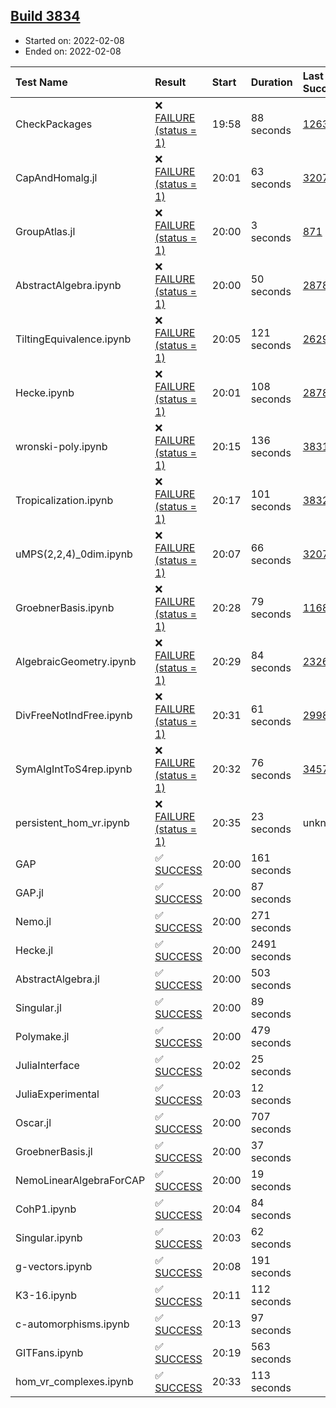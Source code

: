 ## [Build 3834](https://oscarci.mathematik.uni-kl.de/job/oscar-stable/3834/)

* Started on: 2022-02-08
* Ended on: 2022-02-08

| Test Name    | Result | Start | Duration | Last Success | First Failure |
|:-------------|:-------|:------|:---------|:-------------|:--------------|
| CheckPackages | ❌ [FAILURE (status = 1)](https://oscarci.mathematik.uni-kl.de/job/oscar-stable/3834/artifact/logs/build-3834/CheckPackages.log) | 19:58 | 88 seconds | [1263](https://oscarci.mathematik.uni-kl.de/job/oscar-stable/1263/) | [1264](https://oscarci.mathematik.uni-kl.de/job/oscar-stable/1264/) |
| CapAndHomalg.jl | ❌ [FAILURE (status = 1)](https://oscarci.mathematik.uni-kl.de/job/oscar-stable/3834/artifact/logs/build-3834/CapAndHomalg.jl.log) | 20:01 | 63 seconds | [3207](https://oscarci.mathematik.uni-kl.de/job/oscar-stable/3207/) | [3208](https://oscarci.mathematik.uni-kl.de/job/oscar-stable/3208/) |
| GroupAtlas.jl | ❌ [FAILURE (status = 1)](https://oscarci.mathematik.uni-kl.de/job/oscar-stable/3834/artifact/logs/build-3834/GroupAtlas.jl.log) | 20:00 | 3 seconds | [871](https://oscarci.mathematik.uni-kl.de/job/oscar-stable/871/) | [872](https://oscarci.mathematik.uni-kl.de/job/oscar-stable/872/) |
| AbstractAlgebra.ipynb | ❌ [FAILURE (status = 1)](https://oscarci.mathematik.uni-kl.de/job/oscar-stable/3834/artifact/logs/build-3834/AbstractAlgebra.ipynb.log) | 20:00 | 50 seconds | [2878](https://oscarci.mathematik.uni-kl.de/job/oscar-stable/2878/) | [2879](https://oscarci.mathematik.uni-kl.de/job/oscar-stable/2879/) |
| TiltingEquivalence.ipynb | ❌ [FAILURE (status = 1)](https://oscarci.mathematik.uni-kl.de/job/oscar-stable/3834/artifact/logs/build-3834/TiltingEquivalence.ipynb.log) | 20:05 | 121 seconds | [2629](https://oscarci.mathematik.uni-kl.de/job/oscar-stable/2629/) | [2630](https://oscarci.mathematik.uni-kl.de/job/oscar-stable/2630/) |
| Hecke.ipynb | ❌ [FAILURE (status = 1)](https://oscarci.mathematik.uni-kl.de/job/oscar-stable/3834/artifact/logs/build-3834/Hecke.ipynb.log) | 20:01 | 108 seconds | [2878](https://oscarci.mathematik.uni-kl.de/job/oscar-stable/2878/) | [2879](https://oscarci.mathematik.uni-kl.de/job/oscar-stable/2879/) |
| wronski-poly.ipynb | ❌ [FAILURE (status = 1)](https://oscarci.mathematik.uni-kl.de/job/oscar-stable/3834/artifact/logs/build-3834/wronski-poly.ipynb.log) | 20:15 | 136 seconds | [3831](https://oscarci.mathematik.uni-kl.de/job/oscar-stable/3831/) | [3832](https://oscarci.mathematik.uni-kl.de/job/oscar-stable/3832/) |
| Tropicalization.ipynb | ❌ [FAILURE (status = 1)](https://oscarci.mathematik.uni-kl.de/job/oscar-stable/3834/artifact/logs/build-3834/Tropicalization.ipynb.log) | 20:17 | 101 seconds | [3832](https://oscarci.mathematik.uni-kl.de/job/oscar-stable/3832/) | [3833](https://oscarci.mathematik.uni-kl.de/job/oscar-stable/3833/) |
| uMPS(2,2,4)_0dim.ipynb | ❌ [FAILURE (status = 1)](https://oscarci.mathematik.uni-kl.de/job/oscar-stable/3834/artifact/logs/build-3834/uMPS-2-2-4-_0dim.ipynb.log) | 20:07 | 66 seconds | [3207](https://oscarci.mathematik.uni-kl.de/job/oscar-stable/3207/) | [3208](https://oscarci.mathematik.uni-kl.de/job/oscar-stable/3208/) |
| GroebnerBasis.ipynb | ❌ [FAILURE (status = 1)](https://oscarci.mathematik.uni-kl.de/job/oscar-stable/3834/artifact/logs/build-3834/GroebnerBasis.ipynb.log) | 20:28 | 79 seconds | [1168](https://oscarci.mathematik.uni-kl.de/job/oscar-stable/1168/) | [1169](https://oscarci.mathematik.uni-kl.de/job/oscar-stable/1169/) |
| AlgebraicGeometry.ipynb | ❌ [FAILURE (status = 1)](https://oscarci.mathematik.uni-kl.de/job/oscar-stable/3834/artifact/logs/build-3834/AlgebraicGeometry.ipynb.log) | 20:29 | 84 seconds | [2326](https://oscarci.mathematik.uni-kl.de/job/oscar-stable/2326/) | [2327](https://oscarci.mathematik.uni-kl.de/job/oscar-stable/2327/) |
| DivFreeNotIndFree.ipynb | ❌ [FAILURE (status = 1)](https://oscarci.mathematik.uni-kl.de/job/oscar-stable/3834/artifact/logs/build-3834/DivFreeNotIndFree.ipynb.log) | 20:31 | 61 seconds | [2998](https://oscarci.mathematik.uni-kl.de/job/oscar-stable/2998/) | [2999](https://oscarci.mathematik.uni-kl.de/job/oscar-stable/2999/) |
| SymAlgIntToS4rep.ipynb | ❌ [FAILURE (status = 1)](https://oscarci.mathematik.uni-kl.de/job/oscar-stable/3834/artifact/logs/build-3834/SymAlgIntToS4rep.ipynb.log) | 20:32 | 76 seconds | [3457](https://oscarci.mathematik.uni-kl.de/job/oscar-stable/3457/) | [3458](https://oscarci.mathematik.uni-kl.de/job/oscar-stable/3458/) |
| persistent_hom_vr.ipynb | ❌ [FAILURE (status = 1)](https://oscarci.mathematik.uni-kl.de/job/oscar-stable/3834/artifact/logs/build-3834/persistent_hom_vr.ipynb.log) | 20:35 | 23 seconds | unknown | unknown |
| GAP | ✅ [SUCCESS](https://oscarci.mathematik.uni-kl.de/job/oscar-stable/3834/artifact/logs/build-3834/GAP.log) | 20:00 | 161 seconds |  |  |
| GAP.jl | ✅ [SUCCESS](https://oscarci.mathematik.uni-kl.de/job/oscar-stable/3834/artifact/logs/build-3834/GAP.jl.log) | 20:00 | 87 seconds |  |  |
| Nemo.jl | ✅ [SUCCESS](https://oscarci.mathematik.uni-kl.de/job/oscar-stable/3834/artifact/logs/build-3834/Nemo.jl.log) | 20:00 | 271 seconds |  |  |
| Hecke.jl | ✅ [SUCCESS](https://oscarci.mathematik.uni-kl.de/job/oscar-stable/3834/artifact/logs/build-3834/Hecke.jl.log) | 20:00 | 2491 seconds |  |  |
| AbstractAlgebra.jl | ✅ [SUCCESS](https://oscarci.mathematik.uni-kl.de/job/oscar-stable/3834/artifact/logs/build-3834/AbstractAlgebra.jl.log) | 20:00 | 503 seconds |  |  |
| Singular.jl | ✅ [SUCCESS](https://oscarci.mathematik.uni-kl.de/job/oscar-stable/3834/artifact/logs/build-3834/Singular.jl.log) | 20:00 | 89 seconds |  |  |
| Polymake.jl | ✅ [SUCCESS](https://oscarci.mathematik.uni-kl.de/job/oscar-stable/3834/artifact/logs/build-3834/Polymake.jl.log) | 20:00 | 479 seconds |  |  |
| JuliaInterface | ✅ [SUCCESS](https://oscarci.mathematik.uni-kl.de/job/oscar-stable/3834/artifact/logs/build-3834/JuliaInterface.log) | 20:02 | 25 seconds |  |  |
| JuliaExperimental | ✅ [SUCCESS](https://oscarci.mathematik.uni-kl.de/job/oscar-stable/3834/artifact/logs/build-3834/JuliaExperimental.log) | 20:03 | 12 seconds |  |  |
| Oscar.jl | ✅ [SUCCESS](https://oscarci.mathematik.uni-kl.de/job/oscar-stable/3834/artifact/logs/build-3834/Oscar.jl.log) | 20:00 | 707 seconds |  |  |
| GroebnerBasis.jl | ✅ [SUCCESS](https://oscarci.mathematik.uni-kl.de/job/oscar-stable/3834/artifact/logs/build-3834/GroebnerBasis.jl.log) | 20:00 | 37 seconds |  |  |
| NemoLinearAlgebraForCAP | ✅ [SUCCESS](https://oscarci.mathematik.uni-kl.de/job/oscar-stable/3834/artifact/logs/build-3834/NemoLinearAlgebraForCAP.log) | 20:00 | 19 seconds |  |  |
| CohP1.ipynb | ✅ [SUCCESS](https://oscarci.mathematik.uni-kl.de/job/oscar-stable/3834/artifact/logs/build-3834/CohP1.ipynb.log) | 20:04 | 84 seconds |  |  |
| Singular.ipynb | ✅ [SUCCESS](https://oscarci.mathematik.uni-kl.de/job/oscar-stable/3834/artifact/logs/build-3834/Singular.ipynb.log) | 20:03 | 62 seconds |  |  |
| g-vectors.ipynb | ✅ [SUCCESS](https://oscarci.mathematik.uni-kl.de/job/oscar-stable/3834/artifact/logs/build-3834/g-vectors.ipynb.log) | 20:08 | 191 seconds |  |  |
| K3-16.ipynb | ✅ [SUCCESS](https://oscarci.mathematik.uni-kl.de/job/oscar-stable/3834/artifact/logs/build-3834/K3-16.ipynb.log) | 20:11 | 112 seconds |  |  |
| c-automorphisms.ipynb | ✅ [SUCCESS](https://oscarci.mathematik.uni-kl.de/job/oscar-stable/3834/artifact/logs/build-3834/c-automorphisms.ipynb.log) | 20:13 | 97 seconds |  |  |
| GITFans.ipynb | ✅ [SUCCESS](https://oscarci.mathematik.uni-kl.de/job/oscar-stable/3834/artifact/logs/build-3834/GITFans.ipynb.log) | 20:19 | 563 seconds |  |  |
| hom_vr_complexes.ipynb | ✅ [SUCCESS](https://oscarci.mathematik.uni-kl.de/job/oscar-stable/3834/artifact/logs/build-3834/hom_vr_complexes.ipynb.log) | 20:33 | 113 seconds |  |  |
